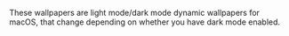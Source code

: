 These wallpapers are light mode/dark mode dynamic wallpapers for macOS, that change depending on whether you have dark mode enabled.